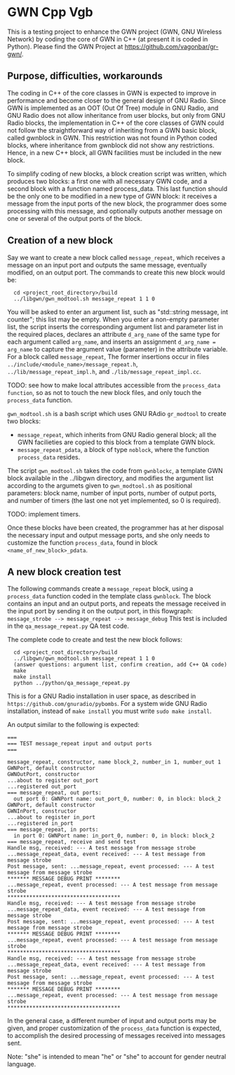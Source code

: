 # GWN Cpp Vgb

This is a testing project to enhance the GWN project (GWN, GNU Wireless Network) by coding the core of GWN in C++ (at present it is coded in Python). Please find the GWN Project at https://github.com/vagonbar/gr-gwn/.

## Purpose, difficulties, workarounds

The coding in C++ of the core classes in GWN is expected to improve in performance and become closer to the general design of GNU Radio. Since GWN is implemented as an OOT (Out Of Tree) module in GNU Radio, and GNU Radio does not allow inheritance from user blocks, but only from GNU Radio blocks, the implementation in C++ of the core classes of GWN could not follow the straightforward way of inheriting from a GWN basic block, called gwnblock in GWN. This restriction was not found in Python coded blocks, where inheritance from gwnblock did not show any restrictions. Hence, in a new C++ block, all GWN facilities must be included in the new block. 

To simplify coding of new blocks, a block creation script was written, which produces two blocks: a first one with all necessary GWN code, and a second block with a function named process_data. This last function should be the only one to be modified in a new type of GWN block: it receives a message from the input ports of the new block, the programmer does some processing with this message, and optionally outputs another message on one or several of the output ports of the block.

## Creation of a new block

Say we want to create a new block called `message_repeat`, which receives a message on an input port and outputs the same message, eventually modified, on an output port. The commands to create this new block would be:


```
  cd <project_root_directory>/build
  ../libgwn/gwn_modtool.sh message_repeat 1 1 0 
```

You will be asked to enter an argument list, such as "std::string message, int counter"; this list may be empty. When you enter a non-empty parameter list, the script inserts the corresponding argument list and parameter list in the required places, declares an attribute `d_arg_name` of the same type for each argument called `arg_name`, and inserts an assignment `d_arg_name = arg_name` to capture the argument value (parameter) in the attribute variable. For a block called `message_repeat`, The former insertions occur in files `../include/<module_name>/message_repeat.h`, `../lib/message_repeat_impl.h`, and `./lib/message_repeat_impl.cc`.

TODO: see how to make local attributes accessible from the `process_data function`, so as not to touch the new block files, and only touch the `process_data` function.

`gwn_modtool.sh` is a bash script which uses GNU RAdio `gr_modtool` to create two blocks:

- `message_repeat`, which inherits from GNU Radio general block; all the GWN facilieties are copied to this block from a template GWN block.
- `message_repeat_pdata`, a block of type `noblock`, where the function `process_data` resides.  

The script `gwn_modtool.sh` takes the code from `gwnblockc`, a template GWN block available in the ../libgwn directory, and modifies the argument list according to the argumets given to `gwn_modtool.sh` as positional parameters: block name, number of input ports, number of output ports, and number of timers (the last one not yet implemented, so 0 is required).

TODO: implement timers.

Once these blocks have been created, the programmer has at her disposal the necessary input and output message ports, and she only needs to customize the function `process_data`, found in block `<name_of_new_block>_pdata`.

## A new block creation test

The following commands create a `message_repeat` block, using a `process_data` function coded in the template class `gwnblock`. The block contains an input and an output ports, and repeats the message received in the input port by sending it on the output port, in this flowgraph:
    `message_strobe --> message_repeat --> message_debug`
This test is included in the `qa_message_repeat.py` QA test code.

The complete code to create and test the new block follows:

```
  cd <project_root_directory>/build
  ../libgwn/gwn_modtool.sh message_repeat 1 1 0
  (answer questions: argument list, confirm creation, add C++ QA code)
  make
  make install
  python ../python/qa_message_repeat.py
```

This is for a GNU Radio installation in user space, as described in 
 `https://github.com/gnuradio/pybombs`.
For a system wide GNU Radio installation, instead of `make install` you must write `sudo make install`. 

An output similar to the following is expected:

```
===
=== TEST message_repeat input and output ports 
===

message_repeat, constructor, name block_2, number_in 1, number_out 1
GWNPort, default constructor
GWNOutPort, constructor
...about to register out_port
...registered out_port
=== message_repeat, out ports:
  out port 0: GWNPort name: out_port_0, number: 0, in block: block_2
GWNPort, default constructor
GWNInPort, constructor
...about to register in_port
...registered in_port
=== message_repeat, in ports:
  in port 0: GWNPort name: in_port_0, number: 0, in block: block_2
=== message_repeat, receive and send test
Handle msg, received: --- A test message from message strobe
...message_repeat_data, event received: --- A test message from message strobe
Post message, sent: ...message_repeat, event processed: --- A test message from message strobe
******* MESSAGE DEBUG PRINT ********
...message_repeat, event processed: --- A test message from message strobe
************************************
Handle msg, received: --- A test message from message strobe
...message_repeat_data, event received: --- A test message from message strobe
Post message, sent: ...message_repeat, event processed: --- A test message from message strobe
******* MESSAGE DEBUG PRINT ********
...message_repeat, event processed: --- A test message from message strobe
************************************
Handle msg, received: --- A test message from message strobe
...message_repeat_data, event received: --- A test message from message strobe
Post message, sent: ...message_repeat, event processed: --- A test message from message strobe
******* MESSAGE DEBUG PRINT ********
...message_repeat, event processed: --- A test message from message strobe
************************************
```

In the general case, a different number of input and output ports may be given, and proper customization of the `process_data` function is expected, to accomplish the desired processing of messages received into messages sent.


Note: "she" is intended to mean "he" or "she" to account for gender neutral language.

